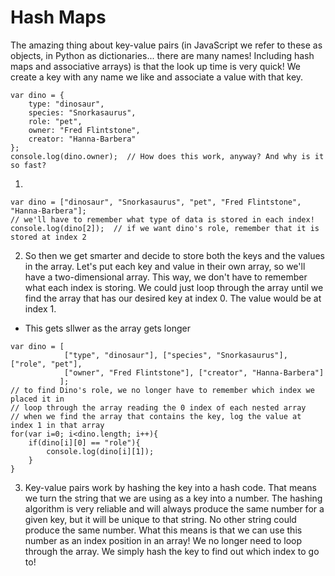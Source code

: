 # Hash Maps

The amazing thing about key-value pairs (in JavaScript we refer to these as objects, in Python as dictionaries... there are many names! Including hash maps and associative arrays) is that the look up time is very quick! We create a key with any name we like and associate a value with that key. 

```JS
var dino = { 
    type: "dinosaur",
    species: "Snorkasaurus", 
    role: "pet", 
    owner: "Fred Flintstone",
    creator: "Hanna-Barbera"
};
console.log(dino.owner);  // How does this work, anyway? And why is it so fast?
```

1. 
```JS
var dino = ["dinosaur", "Snorkasaurus", "pet", "Fred Flintstone", "Hanna-Barbera"];
// we'll have to remember what type of data is stored in each index!
console.log(dino[2]);  // if we want dino's role, remember that it is stored at index 2
```

2. So then we get smarter and decide to store both the keys and the values in the array. Let's put each key and value in their own array, so we'll have a two-dimensional array. This way, we don't have to remember what each index is storing. We could just loop through the array until we find the array that has our desired key at index 0. The value would be at index 1.

* This gets sllwer as the array gets longer
```JS
var dino = [
            ["type", "dinosaur"], ["species", "Snorkasaurus"], ["role", "pet"], 
            ["owner", "Fred Flintstone"], ["creator", "Hanna-Barbera"]
           ];
// to find Dino's role, we no longer have to remember which index we placed it in
// loop through the array reading the 0 index of each nested array
// when we find the array that contains the key, log the value at index 1 in that array
for(var i=0; i<dino.length; i++){
    if(dino[i][0] == "role"){
        console.log(dino[i][1]);
    }
}
```

3. Key-value pairs work by hashing the key into a hash code. That means we turn the string that we are using as a key into a number. The hashing algorithm is very reliable and will always produce the same number for a given key, but it will be unique to that string. No other string could produce the same number. What this means is that we can use this number as an index position in an array! We no longer need to loop through the array. We simply hash the key to find out which index to go to!
